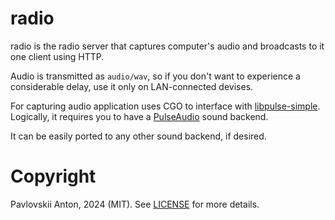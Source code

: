 # radio

radio is the radio server that captures computer's audio and broadcasts to it one client using HTTP.

Audio is transmitted as `audio/wav`, so if you don't want to experience a considerable delay, use it only on LAN-connected devises.

For capturing audio application uses CGO to interface with [libpulse-simple](https://freedesktop.org/software/pulseaudio/doxygen/simple.html). Logically, it requires you to have a [PulseAudio](https://www.freedesktop.org/wiki/Software/PulseAudio/) sound backend.

It can be easily ported to any other sound backend, if desired.

# Copyright

Pavlovskii Anton, 2024 (MIT). See [LICENSE](LICENSE) for more details.

